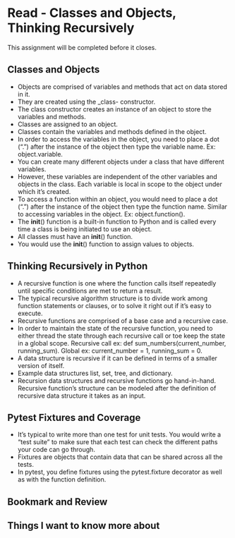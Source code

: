 # Read - Classes and Objects, Thinking Recursively

This assignment will be completed before it closes.

## Classes and Objects

- Objects are comprised of variables and methods that act on data stored in it.
- They are created using the _class- constructor.
- The class constructor creates an instance of an object to store the variables and methods.
- Classes are assigned to an object.
- Classes contain the variables and methods defined in the object.
- In order to access the variables in the object, you need to place a dot (“.”) after the instance of the object then type the variable name. Ex: object.variable.
- You can create many different objects under a class that have different variables.
- However, these variables are independent of the other variables and objects in the class. Each variable is local in scope to the object under which it’s created.
- To access a function within an object, you would need to place a dot (“.”) after the instance of the object then type the function name. Similar to accessing variables in the object. Ex: object.function().
- The __init__() function is a built-in function to Python and is called every time a class is being initiated to use an object.
- All classes must have an __init__() function.
- You would use the __init__() function to assign values to objects.

## Thinking Recursively in Python

- A recursive function is one where the function calls itself repeatedly until specific conditions are met to return a result.  
- The typical recursive algorithm structure is to divide work among function statements or clauses, or to solve it right out if it’s easy to execute.
- Recursive functions are comprised of a base case and a recursive case.
- In order to maintain the state of the recursive function, you need to either thread the state through each recursive call or toe keep the state in a global scope. Recursive call ex: def sum_numbers(current_number, running_sum). Global ex: current_number = 1, running_sum = 0.
- A data structure is recursive if it can be defined in terms of a smaller version of itself.
- Example data structures list, set, tree, and dictionary.
- Recursion data structures and recursive functions go hand-in-hand. Recursive function’s structure can be modeled after the definition of recursive data structure it takes as an input.

## Pytest Fixtures and Coverage

- It’s typical to write more than one test for unit tests. You would write a “test suite” to make sure that each test can check the different paths your code can go through.
- Fixtures are objects that contain data that can be shared across all the tests.
- In pytest, you define fixtures using the pytest.fixture decorator as well as with the function definition.

## Bookmark and Review

## Things I want to know more about
